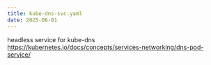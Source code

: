 ```yaml
---
title: kube-dns-svc.yaml
date: 2025-06-01
---
```


headless service for kube-dns
https://kubernetes.io/docs/concepts/services-networking/dns-pod-service/